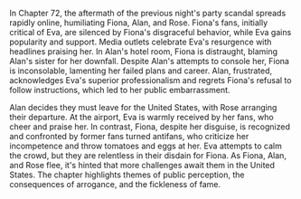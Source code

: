 In Chapter 72, the aftermath of the previous night's party scandal spreads rapidly online, humiliating Fiona, Alan, and Rose. Fiona's fans, initially critical of Eva, are silenced by Fiona's disgraceful behavior, while Eva gains popularity and support. Media outlets celebrate Eva's resurgence with headlines praising her. In Alan's hotel room, Fiona is distraught, blaming Alan's sister for her downfall. Despite Alan's attempts to console her, Fiona is inconsolable, lamenting her failed plans and career. Alan, frustrated, acknowledges Eva's superior professionalism and regrets Fiona's refusal to follow instructions, which led to her public embarrassment.

Alan decides they must leave for the United States, with Rose arranging their departure. At the airport, Eva is warmly received by her fans, who cheer and praise her. In contrast, Fiona, despite her disguise, is recognized and confronted by former fans turned antifans, who criticize her incompetence and throw tomatoes and eggs at her. Eva attempts to calm the crowd, but they are relentless in their disdain for Fiona. As Fiona, Alan, and Rose flee, it's hinted that more challenges await them in the United States. The chapter highlights themes of public perception, the consequences of arrogance, and the fickleness of fame.